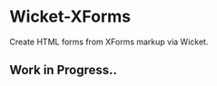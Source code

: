 Wicket-XForms
=============

Create HTML forms from XForms markup via Wicket.

Work in Progress..
-----------------
